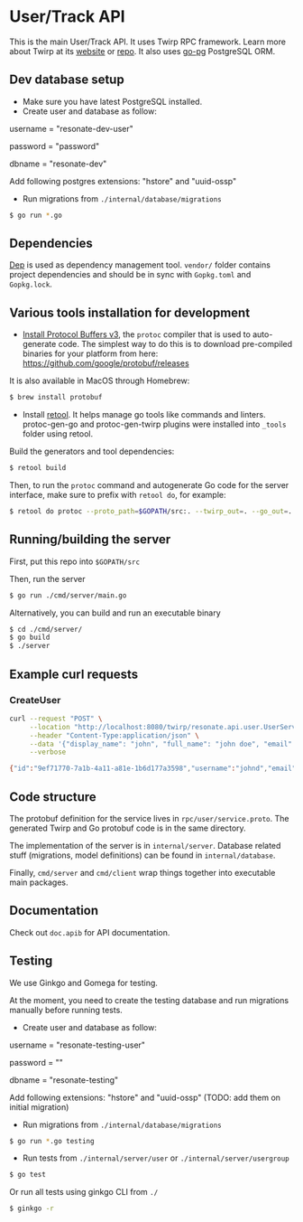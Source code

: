 # User/Track API

This is the main User/Track API.
It uses Twirp RPC framework. Learn more about
Twirp at its [website](https://twitchtv.github.io/twirp/docs/intro.html) or
[repo](https://github.com/twitchtv/twirp).
It also uses [go-pg](https://github.com/go-pg/pg) PostgreSQL ORM.

## Dev database setup

* Make sure you have latest PostgreSQL installed.
* Create user and database as follow:

username = "resonate-dev-user"

password = "password"

dbname = "resonate-dev"

Add following postgres extensions: "hstore" and "uuid-ossp"

* Run migrations from `./internal/database/migrations`

```sh
$ go run *.go
```

## Dependencies

[Dep](https://github.com/golang/dep) is used as dependency management tool.
`vendor/` folder contains project dependencies and should be in sync with `Gopkg.toml` and `Gopkg.lock`.

## Various tools installation for development

* [Install Protocol Buffers v3](https://developers.google.com/protocol-buffers/docs/gotutorial),
the `protoc` compiler that is used to auto-generate code. The simplest way to do
this is to download pre-compiled binaries for your platform from here:
https://github.com/google/protobuf/releases

It is also available in MacOS through Homebrew:

```sh
$ brew install protobuf
```

* Install [retool](https://github.com/twitchtv/retool). It helps manage go tools like commands and linters.
protoc-gen-go and protoc-gen-twirp plugins were installed into `_tools` folder using retool.

Build the generators and tool dependencies:
```sh
$ retool build
```

Then, to run the `protoc` command and autogenerate Go code for the server interface, make sure to prefix with `retool do`, for example:
```sh
$ retool do protoc --proto_path=$GOPATH/src:. --twirp_out=. --go_out=. ./rpc/user/service.proto
```

## Running/building the server

First, put this repo into `$GOPATH/src`

Then, run the server
```sh
$ go run ./cmd/server/main.go
```

Alternatively, you can build and run an executable binary
```sh
$ cd ./cmd/server/
$ go build
$ ./server
```

## Example curl requests

### CreateUser
```sh
curl --request "POST" \
     --location "http://localhost:8080/twirp/resonate.api.user.UserService/CreateUser" \
     --header "Content-Type:application/json" \
     --data '{"display_name": "john", "full_name": "john doe", "email": "john@doe.com", "username": "johnd"}' \
     --verbose

{"id":"9ef71770-7a1b-4a11-a81e-1b6d177a3598","username":"johnd","email":"john@doe.com","display_name":"john","full_name":"john doe"}
```

## Code structure

The protobuf definition for the service lives in
`rpc/user/service.proto`.
The generated Twirp and Go protobuf code is in the same directory.

The implementation of the server is in `internal/server`.
Database related stuff (migrations, model definitions) can be found in `internal/database`.

Finally, `cmd/server` and `cmd/client` wrap things together into executable main
packages.

## Documentation

Check out `doc.apib` for API documentation.

## Testing

We use Ginkgo and Gomega for testing.

At the moment, you need to create the testing database and run migrations manually before running tests.

* Create user and database as follow:

username = "resonate-testing-user"

password = ""

dbname = "resonate-testing"

Add following extensions: "hstore" and "uuid-ossp" (TODO: add them on initial migration)

* Run migrations from `./internal/database/migrations`

```sh
$ go run *.go testing
```

* Run tests from `./internal/server/user` or `./internal/server/usergroup`

```sh
$ go test
```

Or run all tests using ginkgo CLI from `./`

```sh
$ ginkgo -r
```
